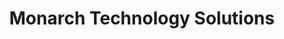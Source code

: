 ---
title: "Monarch Technology Solutions"
url: /derry/monarch-technology-solutions/
shop: computer
---